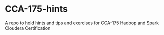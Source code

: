 # CCA-175-hints
A repo to hold hints and tips and exercises for CCA-175 Hadoop and Spark Cloudera Certification
